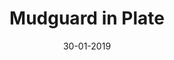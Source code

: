 ---
title: "Mudguard in Plate"
date: 30-01-2019

routes:
    aliases:
        - '/tech/mudguard-in-plate'

image: image.png
cad: model.ldr

source:
  url: "https://www.flickr.com/photos/dagsbricks/14556995614/"
  title: "Mudguards in a 1x6"
  author: "dag's bricks"
  date: 30-06-2014

taxonomy:
  part: ["50745", "3666"]
  partcount: 2

  width: [6, stud]
  depth: [2.5, stud]
  height: [2, brick]

  function: ["stud_tilt"]
  stud_tilt_angle: 180
---